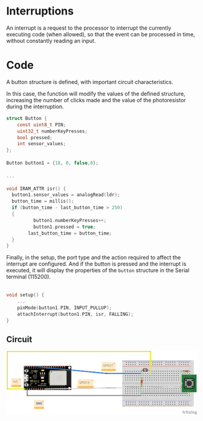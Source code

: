 # Interruptions

An interrupt is a request to the processor to interrupt the currently executing code (when allowed), so that the event can be processed in time, without constantly reading an input.

# Code 

A button structure is defined, with important circuit characteristics.

In this case, the function will modify the values of the defined structure, increasing the number of clicks made and the value of the photoresistor during the interruption.

```C
struct Button {
    const uint8_t PIN;
    uint32_t numberKeyPresses;
    bool pressed;
    int sensor_values;
};

Button button1 = {18, 0, false,0};

...

void IRAM_ATTR isr() {
  button1.sensor_values = analogRead(ldr);
  button_time = millis();
  if (button_time - last_button_time > 250)
  {
          button1.numberKeyPresses++;
          button1.pressed = true;
        last_button_time = button_time;
  }
}
```

Finally, in the setup, the port type and the action required to affect the interrupt are configured. And if the button is pressed and the interrupt is executed, it will display the properties of the `button` structure in the Serial terminal (115200).

```C

void setup() {
    ...
    pinMode(button1.PIN, INPUT_PULLUP);
    attachInterrupt(button1.PIN, isr, FALLING);
}
```

## Circuit

<img src="/First/Interrupt/circuito.png">
